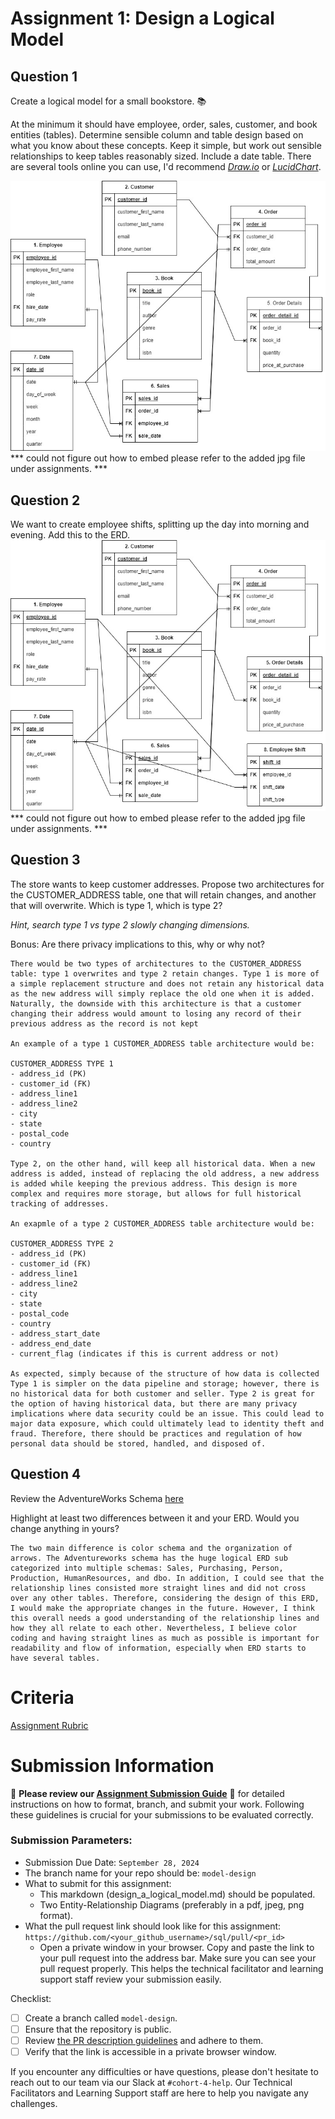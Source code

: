 # Assignment 1: Design a Logical Model

## Question 1
Create a logical model for a small bookstore. 📚

At the minimum it should have employee, order, sales, customer, and book entities (tables). Determine sensible column and table design based on what you know about these concepts. Keep it simple, but work out sensible relationships to keep tables reasonably sized. Include a date table. There are several tools online you can use, I'd recommend [_Draw.io_](https://www.drawio.com/) or [_LucidChart_](https://www.lucidchart.com/pages/).

![Question 1](02_activities/assignments/erd_assignment_1_q1.jpg)
*** could not figure out how to embed please refer to the added jpg file under assignments. ***

## Question 2
We want to create employee shifts, splitting up the day into morning and evening. Add this to the ERD.
![Question 2](02_activities/assignments/erd_assignment_1_q2.jpg)
*** could not figure out how to embed please refer to the added jpg file under assignments. ***


## Question 3
The store wants to keep customer addresses. Propose two architectures for the CUSTOMER_ADDRESS table, one that will retain changes, and another that will overwrite. Which is type 1, which is type 2?

_Hint, search type 1 vs type 2 slowly changing dimensions._

Bonus: Are there privacy implications to this, why or why not?
```
There would be two types of architectures to the CUSTOMER_ADDRESS table: type 1 overwrites and type 2 retain changes. Type 1 is more of a simple replacement structure and does not retain any historical data as the new address will simply replace the old one when it is added. Naturally, the downside with this architecture is that a customer changing their address would amount to losing any record of their previous address as the record is not kept

An example of a type 1 CUSTOMER_ADDRESS table architecture would be:

CUSTOMER_ADDRESS TYPE 1
- address_id (PK)
- customer_id (FK)
- address_line1
- address_line2
- city
- state
- postal_code
- country

Type 2, on the other hand, will keep all historical data. When a new address is added, instead of replacing the old address, a new address is added while keeping the previous address. This design is more complex and requires more storage, but allows for full historical tracking of addresses.

An exapmle of a type 2 CUSTOMER_ADDRESS table architecture would be:

CUSTOMER_ADDRESS TYPE 2
- address_id (PK)
- customer_id (FK)
- address_line1
- address_line2
- city
- state
- postal_code
- country
- address_start_date
- address_end_date
- current_flag (indicates if this is current address or not)

As expected, simply because of the structure of how data is collected Type 1 is simpler on the data pipeline and storage; however, there is no historical data for both customer and seller. Type 2 is great for the option of having historical data, but there are many privacy implications where data security could be an issue. This could lead to major data exposure, which could ultimately lead to identity theft and fraud. Therefore, there should be practices and regulation of how personal data should be stored, handled, and disposed of.
```

## Question 4
Review the AdventureWorks Schema [here](https://i.stack.imgur.com/LMu4W.gif)

Highlight at least two differences between it and your ERD. Would you change anything in yours?
```
The two main difference is color schema and the organization of arrows. The Adventureworks schema has the huge logical ERD sub categorized into multiple schemas: Sales, Purchasing, Person, Production, HumanResources, and dbo. In addition, I could see that the relationship lines consisted more straight lines and did not cross over any other tables. Therefore, considering the design of this ERD, I would make the appropriate changes in the future. However, I think this overall needs a good understanding of the relationship lines and how they all relate to each other. Nevertheless, I believe color coding and having straight lines as much as possible is important for readability and flow of information, especially when ERD starts to have several tables. 
```

# Criteria

[Assignment Rubric](./assignment_rubric.md)

# Submission Information

🚨 **Please review our [Assignment Submission Guide](https://github.com/UofT-DSI/onboarding/blob/main/onboarding_documents/submissions.md)** 🚨 for detailed instructions on how to format, branch, and submit your work. Following these guidelines is crucial for your submissions to be evaluated correctly.

### Submission Parameters:
* Submission Due Date: `September 28, 2024`
* The branch name for your repo should be: `model-design`
* What to submit for this assignment:
    * This markdown (design_a_logical_model.md) should be populated.
    * Two Entity-Relationship Diagrams (preferably in a pdf, jpeg, png format).
* What the pull request link should look like for this assignment: `https://github.com/<your_github_username>/sql/pull/<pr_id>`
    * Open a private window in your browser. Copy and paste the link to your pull request into the address bar. Make sure you can see your pull request properly. This helps the technical facilitator and learning support staff review your submission easily.

Checklist:
- [ ] Create a branch called `model-design`.
- [ ] Ensure that the repository is public.
- [ ] Review [the PR description guidelines](https://github.com/UofT-DSI/onboarding/blob/main/onboarding_documents/submissions.md#guidelines-for-pull-request-descriptions) and adhere to them.
- [ ] Verify that the link is accessible in a private browser window.

If you encounter any difficulties or have questions, please don't hesitate to reach out to our team via our Slack at `#cohort-4-help`. Our Technical Facilitators and Learning Support staff are here to help you navigate any challenges.
